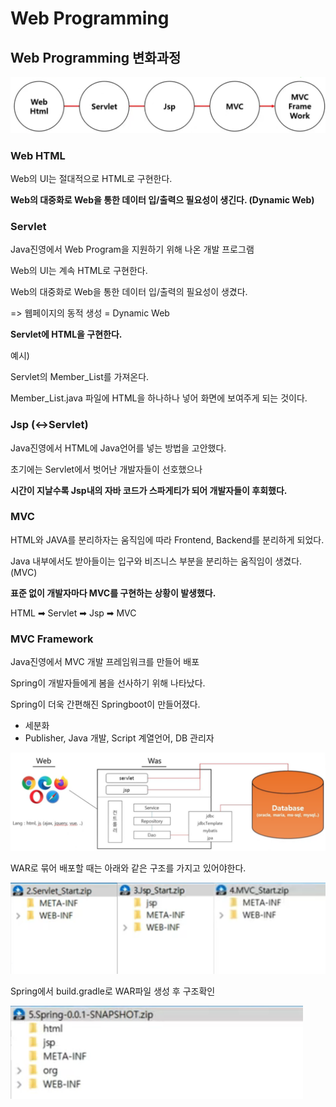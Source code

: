 # Web Programming

## Web Programming 변화과정

![image-20221011203736168](Web_Programming.assets/image-20221011203736168.png)

### Web HTML

Web의 UI는 절대적으로 HTML로 구현한다.

**Web의 대중화로 Web을 통한 데이터 입/출력으 필요성이 생긴다. (Dynamic Web)**



### Servlet

Java진영에서 Web Program을 지원하기 위해 나온 개발 프로그램

Web의 UI는 계속 HTML로 구현한다.

Web의 대중화로 Web을 통한 데이터 입/출력의 필요성이 생겼다.

=> 웹페이지의 동적 생성 = Dynamic Web

**Servlet에 HTML을 구현한다.**

예시)

Servlet의 Member_List를 가져온다.

Member_List.java 파일에 HTML을 하나하나 넣어 화면에 보여주게 되는 것이다.



### Jsp (↔Servlet)

Java진영에서 HTML에 Java언어를 넣는 방법을 고안했다.

초기에는 Servlet에서 벗어난 개발자들이 선호했으나

**시간이 지날수록 Jsp내의 자바 코드가 스파게티가 되어 개발자들이 후회했다.**



### MVC

HTML와 JAVA를 분리하자는 움직임에 따라 Frontend, Backend를 분리하게 되었다.

Java 내부에서도 받아들이는 입구와 비즈니스 부분을 분리하는 움직임이 생겼다. (MVC)

**표준 없이 개발자마다 MVC를 구현하는 상황이 발생했다.**

HTML ➡ Servlet ➡ Jsp ➡ MVC



### MVC Framework

Java진영에서 MVC 개발 프레임워크를 만들어 배포

Spring이 개발자들에게 봄을 선사하기 위해 나타났다.

Spring이 더욱 간편해진 Springboot이 만들어졌다.

* 세분화
* Publisher, Java 개발, Script 계열언어, DB 관리자

![image-20221011210911398](Web_Programming.assets/image-20221011210911398.png)

WAR로 묶어 배포할 때는 아래와 같은 구조를 가지고 있어야한다.

![image-20221011212243803](Web_Programming.assets/image-20221011212243803.png)



Spring에서 build.gradle로 WAR파일 생성 후 구조확인

![image-20221011212531256](Web_Programming.assets/image-20221011212531256.png)